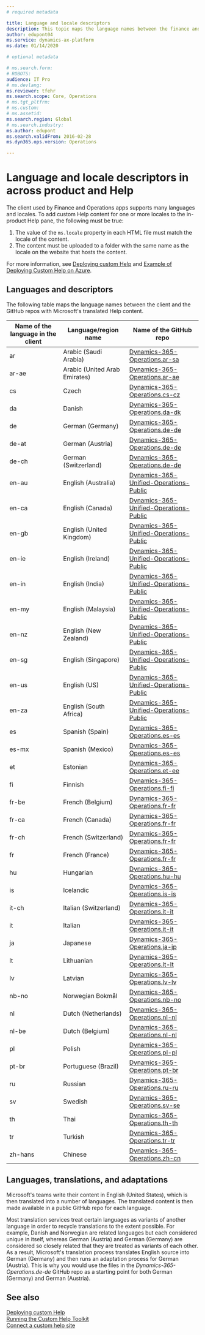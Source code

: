 ```yaml
---
# required metadata

title: Language and locale descriptors
description: This topic maps the language names between the finance and operations client and the GitHub repos with Microsoft's Help files. 
author: edupont04
ms.service: dynamics-ax-platform
ms.date: 01/14/2020

# optional metadata

# ms.search.form: 
# ROBOTS: 
audience: IT Pro
# ms.devlang: 
ms.reviewer: tfehr
ms.search.scope: Core, Operations
# ms.tgt_pltfrm: 
# ms.custom: 
# ms.assetid: 
ms.search.region: Global
# ms.search.industry: 
ms.author: edupont
ms.search.validFrom: 2016-02-28
ms.dyn365.ops.version: Operations

---
```


# Language and locale descriptors in across product and Help

The client used by Finance and Operations apps supports many languages and locales. To add custom Help content for one or more locales to the in-product Help pane, the following must be true:

1. The value of the ```ms.locale``` property in each HTML file must match the locale of the content.  
2. The content must be uploaded to a folder with the same name as the locale on the website that hosts the content.  

For more information, see [Deploying custom Help](deploy.md) and [Example of Deploying Custom Help on Azure](walkthrough-help-azure.md).  

## Languages and descriptors

The following table maps the language names between the client and the GitHub repos with Microsoft's translated Help content.  

|Name of the language in the client|Language/region name|Name of the GitHub repo|
|----------------------------------|--------------------|-----------------------|
|ar|Arabic (Saudi Arabia)|[Dynamics-365-Operations.ar-sa](https://github.com/MicrosoftDocs/Dynamics-365-Operations.ar-sa)|
|ar-ae|Arabic (United Arab Emirates)|[Dynamics-365-Operations.ar-ae](https://github.com/MicrosoftDocs/Dynamics-365-Operations.ar-sa)|
|cs|Czech|[Dynamics-365-Operations.cs-cz](https://github.com/MicrosoftDocs/Dynamics-365-Operations.cs-cz)|
|da|Danish|[Dynamics-365-Operations.da-dk](https://github.com/MicrosoftDocs/Dynamics-365-Operations.da-dk/)|
|de|German (Germany)|[Dynamics-365-Operations.de-de](https://github.com/MicrosoftDocs/Dynamics-365-Operations.de-de)|
|de-at|German (Austria)|[Dynamics-365-Operations.de-de](https://github.com/MicrosoftDocs/Dynamics-365-Operations.de-de)|
|de-ch|German (Switzerland)|[Dynamics-365-Operations.de-de](https://github.com/MicrosoftDocs/Dynamics-365-Operations.de-de)|
|en-au|English (Australia)|[Dynamics-365-Unified-Operations-Public](https://github.com/MicrosoftDocs/Dynamics-365-Unified-Operations-Public)|
|en-ca|English (Canada)|[Dynamics-365-Unified-Operations-Public](https://github.com/MicrosoftDocs/Dynamics-365-Unified-Operations-Public)|
|en-gb|English (United Kingdom)|[Dynamics-365-Unified-Operations-Public](https://github.com/MicrosoftDocs/Dynamics-365-Unified-Operations-Public)|
|en-ie|English (Ireland)|[Dynamics-365-Unified-Operations-Public](https://github.com/MicrosoftDocs/Dynamics-365-Unified-Operations-Public)|
|en-in|English (India)|[Dynamics-365-Unified-Operations-Public](https://github.com/MicrosoftDocs/Dynamics-365-Unified-Operations-Public)|
|en-my|English (Malaysia)|[Dynamics-365-Unified-Operations-Public](https://github.com/MicrosoftDocs/Dynamics-365-Unified-Operations-Public)|
|en-nz|English (New Zealand)|[Dynamics-365-Unified-Operations-Public](https://github.com/MicrosoftDocs/Dynamics-365-Unified-Operations-Public)|
|en-sg|English (Singapore)|[Dynamics-365-Unified-Operations-Public](https://github.com/MicrosoftDocs/Dynamics-365-Unified-Operations-Public)|
|en-us|English (US)|[Dynamics-365-Unified-Operations-Public](https://github.com/MicrosoftDocs/Dynamics-365-Unified-Operations-Public)|
|en-za|English (South Africa)|[Dynamics-365-Unified-Operations-Public](https://github.com/MicrosoftDocs/Dynamics-365-Unified-Operations-Public)|
|es|Spanish (Spain)|[Dynamics-365-Operations.es-es](https://github.com/MicrosoftDocs/Dynamics-365-Operations.es-es)|
|es-mx|Spanish (Mexico)|[Dynamics-365-Operations.es-es](https://github.com/MicrosoftDocs/Dynamics-365-Operations.es-es)|
|et|Estonian|[Dynamics-365-Operations.et-ee](https://github.com/MicrosoftDocs/Dynamics-365-Operations.et-ee)|
|fi|Finnish|[Dynamics-365-Operations.fi-fi](https://github.com/MicrosoftDocs/Dynamics-365-Operations.fi-fi)|
|fr-be|French (Belgium)|[Dynamics-365-Operations.fr-fr](https://github.com/MicrosoftDocs/Dynamics-365-Operations.fr-fr)|
|fr-ca|French (Canada)|[Dynamics-365-Operations.fr-fr](https://github.com/MicrosoftDocs/Dynamics-365-Operations.fr-fr)|
|fr-ch|French (Switzerland)|[Dynamics-365-Operations.fr-fr](https://github.com/MicrosoftDocs/Dynamics-365-Operations.fr-fr)|
|fr|French (France)|[Dynamics-365-Operations.fr-fr](https://github.com/MicrosoftDocs/Dynamics-365-Operations.fr-fr)|
|hu|Hungarian|[Dynamics-365-Operations.hu-hu](https://github.com/MicrosoftDocs/Dynamics-365-Operations.hu-hu)|
|is|Icelandic|[Dynamics-365-Operations.is-is](https://github.com/MicrosoftDocs/Dynamics-365-Operations.is-is)|
|it-ch|Italian (Switzerland)|[Dynamics-365-Operations.it-it](https://github.com/MicrosoftDocs/Dynamics-365-Operations.it-it)|
|it|Italian|[Dynamics-365-Operations.it-it](https://github.com/MicrosoftDocs/Dynamics-365-Operations.it-it)|
|ja|Japanese|[Dynamics-365-Operations.ja-jp](https://github.com/MicrosoftDocs/Dynamics-365-Operations.ja-jp)|
|lt|Lithuanian|[Dynamics-365-Operations.lt-lt](https://github.com/MicrosoftDocs/Dynamics-365-Operations.lt-lt)|
|lv|Latvian|[Dynamics-365-Operations.lv-lv](https://github.com/MicrosoftDocs/Dynamics-365-Operations.lv-lv)|
|nb-no|Norwegian Bokmål|[Dynamics-365-Operations.nb-no](https://github.com/MicrosoftDocs/Dynamics-365-Operations.nb-no)|
|nl|Dutch (Netherlands)|[Dynamics-365-Operations.nl-nl](https://github.com/MicrosoftDocs/Dynamics-365-Operations.nl-nl)|
|nl-be|Dutch (Belgium)|[Dynamics-365-Operations.nl-nl](https://github.com/MicrosoftDocs/Dynamics-365-Operations.nl-nl)|
|pl|Polish|[Dynamics-365-Operations.pl-pl](https://github.com/MicrosoftDocs/Dynamics-365-Operations.pl-pl)|
|pt-br|Portuguese (Brazil)|[Dynamics-365-Operations.pt-br](https://github.com/MicrosoftDocs/Dynamics-365-Operations.pt-br)|
|ru|Russian|[Dynamics-365-Operations.ru-ru](https://github.com/MicrosoftDocs/Dynamics-365-Operations.ru-ru)|
|sv|Swedish|[Dynamics-365-Operations.sv-se](https://github.com/MicrosoftDocs/Dynamics-365-Operations.sv-se)|
|th|Thai|[Dynamics-365-Operations.th-th](https://github.com/MicrosoftDocs/Dynamics-365-Operations.th-th)|
|tr|Turkish|[Dynamics-365-Operations.tr-tr](https://github.com/MicrosoftDocs/Dynamics-365-Operations.tr-tr)|
|zh-hans|Chinese|[Dynamics-365-Operations.zh-cn](https://github.com/MicrosoftDocs/Dynamics-365-Operations.zh-cn)|

## Languages, translations, and adaptations

Microsoft's teams write their content in English (United States), which is then translated into a number of languages. The translated content is then made available in a public GitHub repo for each language.  

Most translation services treat certain languages as variants of another language in order to recycle translations to the extent possible. For example, Danish and Norwegian are related languages but each considered unique in itself, whereas German (Austria) and German (Germany) are considered so closely related that they are treated as variants of each other. As a result, Microsoft's translation process translates English source into German (Germany) and then runs an adaptation process for German (Austria). This is why you would use the files in the *Dynamics-365-Operations.de-de* GitHub repo as a starting point for both German (Germany) and German (Austria).  

## See also

[Deploying custom Help](deploy.md)  
[Running the Custom Help Toolkit](custom-help-toolkit.md)  
[Connect a custom help site](../../fin-ops/get-started/help-custom.md)  
